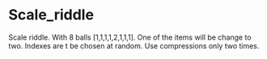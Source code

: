 # Scale_riddle

Scale riddle. With 8 balls [1,1,1,1,2,1,1,1]. One of the items will be change to two. Indexes are t be chosen at random. Use compressions only two times. 
